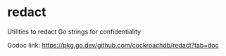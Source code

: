 # redact
Utilities to redact Go strings for confidentiality

Godoc link: https://pkg.go.dev/github.com/cockroachdb/redact?tab=doc
